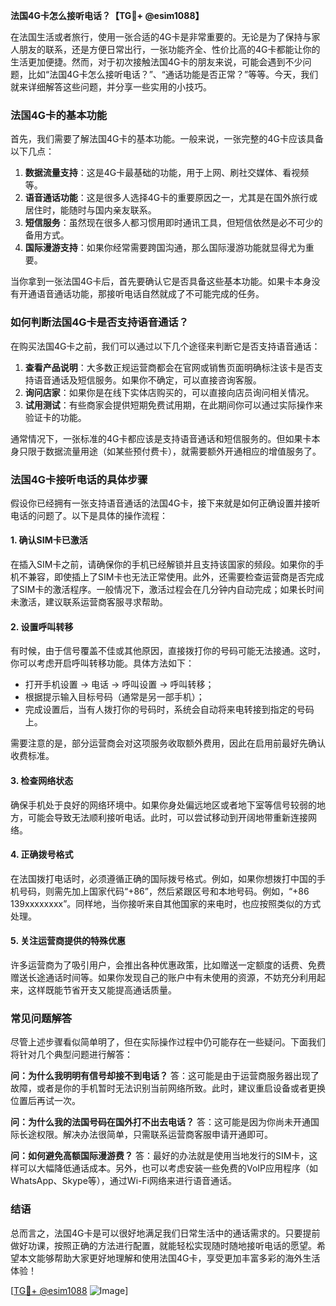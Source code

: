 **法国4G卡怎么接听电话？【TG💪+ @esim1088】**

在法国生活或者旅行，使用一张合适的4G卡是非常重要的。无论是为了保持与家人朋友的联系，还是方便日常出行，一张功能齐全、性价比高的4G卡都能让你的生活更加便捷。然而，对于初次接触法国4G卡的朋友来说，可能会遇到不少问题，比如“法国4G卡怎么接听电话？”、“通话功能是否正常？”等等。今天，我们就来详细解答这些问题，并分享一些实用的小技巧。

### 法国4G卡的基本功能

首先，我们需要了解法国4G卡的基本功能。一般来说，一张完整的4G卡应该具备以下几点：

1. **数据流量支持**：这是4G卡最基础的功能，用于上网、刷社交媒体、看视频等。
2. **语音通话功能**：这是很多人选择4G卡的重要原因之一，尤其是在国外旅行或居住时，能随时与国内亲友联系。
3. **短信服务**：虽然现在很多人都习惯用即时通讯工具，但短信依然是必不可少的备用方式。
4. **国际漫游支持**：如果你经常需要跨国沟通，那么国际漫游功能就显得尤为重要。

当你拿到一张法国4G卡后，首先要确认它是否具备这些基本功能。如果卡本身没有开通语音通话功能，那接听电话自然就成了不可能完成的任务。

### 如何判断法国4G卡是否支持语音通话？

在购买法国4G卡之前，我们可以通过以下几个途径来判断它是否支持语音通话：

1. **查看产品说明**：大多数正规运营商都会在官网或销售页面明确标注该卡是否支持语音通话及短信服务。如果你不确定，可以直接咨询客服。
2. **询问店家**：如果你是在线下实体店购买的，可以直接向店员询问相关情况。
3. **试用测试**：有些商家会提供短期免费试用期，在此期间你可以通过实际操作来验证卡的功能。

通常情况下，一张标准的4G卡都应该是支持语音通话和短信服务的。但如果卡本身只限于数据流量用途（如某些预付费卡），就需要额外开通相应的增值服务了。

### 法国4G卡接听电话的具体步骤

假设你已经拥有一张支持语音通话的法国4G卡，接下来就是如何正确设置并接听电话的问题了。以下是具体的操作流程：

#### 1. 确认SIM卡已激活
在插入SIM卡之前，请确保你的手机已经解锁并且支持该国家的频段。如果你的手机不兼容，即使插上了SIM卡也无法正常使用。此外，还需要检查运营商是否完成了SIM卡的激活程序。一般情况下，激活过程会在几分钟内自动完成；如果长时间未激活，建议联系运营商客服寻求帮助。

#### 2. 设置呼叫转移
有时候，由于信号覆盖不佳或其他原因，直接拨打你的号码可能无法接通。这时，你可以考虑开启呼叫转移功能。具体方法如下：
- 打开手机设置 -> 电话 -> 呼叫设置 -> 呼叫转移；
- 根据提示输入目标号码（通常是另一部手机）；
- 完成设置后，当有人拨打你的号码时，系统会自动将来电转接到指定的号码上。

需要注意的是，部分运营商会对这项服务收取额外费用，因此在启用前最好先确认收费标准。

#### 3. 检查网络状态
确保手机处于良好的网络环境中。如果你身处偏远地区或者地下室等信号较弱的地方，可能会导致无法顺利接听电话。此时，可以尝试移动到开阔地带重新连接网络。

#### 4. 正确拨号格式
在法国拨打电话时，必须遵循正确的国际拨号格式。例如，如果你想拨打中国的手机号码，则需先加上国家代码“+86”，然后紧跟区号和本地号码。例如，“+86 139xxxxxxxx”。同样地，当你接听来自其他国家的来电时，也应按照类似的方式处理。

#### 5. 关注运营商提供的特殊优惠
许多运营商为了吸引用户，会推出各种优惠政策，比如赠送一定额度的话费、免费赠送长途通话时间等。如果你发现自己的账户中有未使用的资源，不妨充分利用起来，这样既能节省开支又能提高通话质量。

### 常见问题解答

尽管上述步骤看似简单明了，但在实际操作过程中仍可能存在一些疑问。下面我们将针对几个典型问题进行解答：

**问：为什么我明明有信号却接不到电话？**
答：这可能是由于运营商服务器出现了故障，或者是你的手机暂时无法识别当前网络所致。此时，建议重启设备或者更换位置后再试一次。

**问：为什么我的法国号码在国外打不出去电话？**
答：这可能是因为你尚未开通国际长途权限。解决办法很简单，只需联系运营商客服申请开通即可。

**问：如何避免高额国际漫游费？**
答：最好的办法就是使用当地发行的SIM卡，这样可以大幅降低通话成本。另外，也可以考虑安装一些免费的VoIP应用程序（如WhatsApp、Skype等），通过Wi-Fi网络来进行语音通话。

### 结语

总而言之，法国4G卡是可以很好地满足我们日常生活中的通话需求的。只要提前做好功课，按照正确的方法进行配置，就能轻松实现随时随地接听电话的愿望。希望本文能够帮助大家更好地理解和使用法国4G卡，享受更加丰富多彩的海外生活体验！

[[TG💪+ @esim1088](https://t.me/s/esim1088) ![Image](https://i.postimg.cc/4NQfJmqS/Snipaste-2025-05-13-00-14-12.png)]
